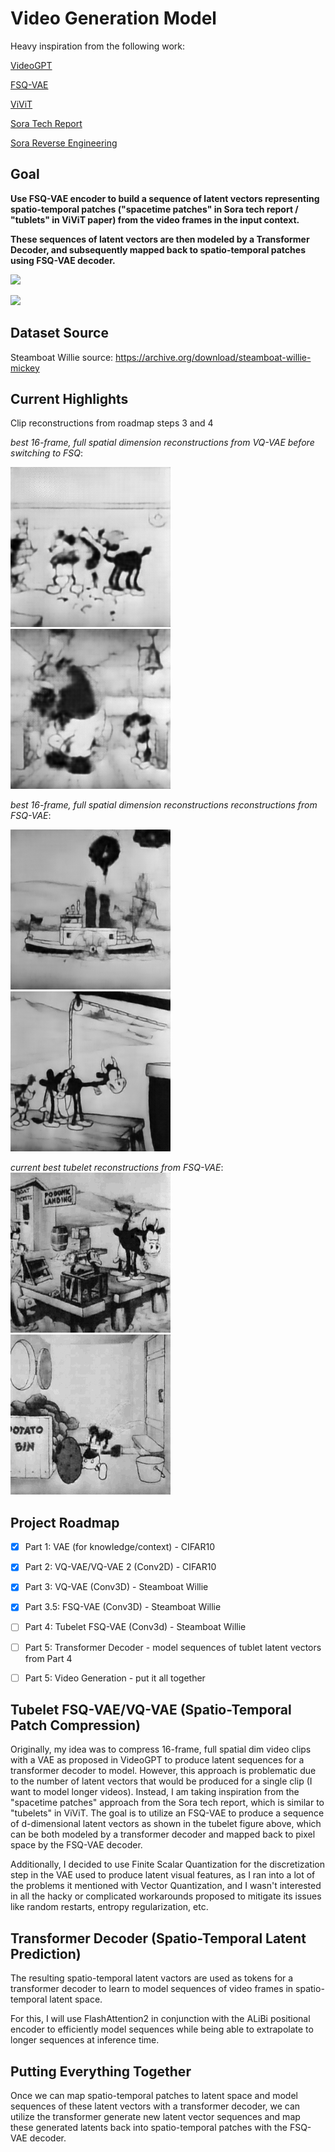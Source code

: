 # Video Generation Model
Heavy inspiration from the following work:

[VideoGPT](https://github.com/wilson1yan/VideoGPT)

[FSQ-VAE](https://arxiv.org/abs/2309.15505)

[ViViT](https://arxiv.org/pdf/2103.15691.pdf)

[Sora Tech Report](https://openai.com/research/video-generation-models-as-world-simulators)

[Sora Reverse Engineering](https://arxiv.org/abs/2402.17177)

## Goal

**Use FSQ-VAE encoder to build a sequence of latent vectors representing spatio-temporal patches
("spacetime patches" in Sora tech report / "tublets" in ViViT paper) from the video frames in the input context.**

**These sequences of latent vectors are then modeled by a Transformer Decoder, and subsequently mapped back
to spatio-temporal patches using FSQ-VAE decoder.**

![](https://images.openai.com/blob/1d2955dd-9d05-4f33-b346-be531d2a7737/figure-patches.png?trim=0,0,0,0&width=2600)

![](https://i.imgur.com/9G7QTfV.png)

## Dataset Source
Steamboat Willie source: https://archive.org/download/steamboat-willie-mickey

## Current Highlights
Clip reconstructions from roadmap steps 3 and 4

*best 16-frame, full spatial dimension reconstructions from VQ-VAE before switching to FSQ*:

![](assets/wooing-infatuation-93-1.gif)
![](assets/wooing-infatuation-93-2.gif)

*best 16-frame, full spatial dimension reconstructions reconstructions from FSQ-VAE*:

![](assets/super_snowball_23_1.gif)
![](assets/super_snowball_23_2.gif)

*current best tubelet reconstructions from FSQ-VAE*:
![](assets/maple_mousse_23_1.gif)
![](assets/maple_mousse_23_2.gif)


## Project Roadmap

- [X] Part 1: VAE (for knowledge/context) - CIFAR10

- [X] Part 2: VQ-VAE/VQ-VAE 2 (Conv2D) - CIFAR10

- [X] Part 3: VQ-VAE (Conv3D) - Steamboat Willie

- [X] Part 3.5: FSQ-VAE (Conv3D) - Steamboat Willie

- [ ] Part 4: Tubelet FSQ-VAE (Conv3d) - Steamboat Willie

- [ ] Part 5: Transformer Decoder - model sequences of tublet latent vectors from Part 4

- [ ] Part 5: Video Generation - put it all together

## Tubelet FSQ-VAE/VQ-VAE (Spatio-Temporal Patch Compression)
Originally, my idea was to compress 16-frame, full spatial dim video clips with a VAE as proposed in VideoGPT
to produce latent sequences for a transformer decoder to model. However, this approach is problematic due to the
number of latent vectors that would be produced for a single clip (I want to model longer videos). Instead, I am taking
inspiration from the "spacetime patches" approach from the Sora tech report, which is similar to "tubelets"
in ViViT. The goal is to utilize an FSQ-VAE to produce a sequence of d-dimensional latent vectors as shown in the
tubelet figure above, which can be both modeled by a transformer decoder and mapped back to pixel space by the FSQ-VAE decoder.

Additionally, I decided to use Finite Scalar Quantization for the discretization step in the VAE used to produce latent visual
features, as I ran into a lot of the problems it mentioned with Vector Quantization, and I wasn't interested in all the hacky
or complicated workarounds proposed to mitigate its issues like random restarts, entropy regularization, etc.

## Transformer Decoder (Spatio-Temporal Latent Prediction)
The resulting spatio-temporal latent vactors are used as tokens for a transformer decoder to learn to model sequences of
video frames in spatio-temporal latent space.

For this, I will use FlashAttention2 in conjunction with the ALiBi positional encoder to efficiently model sequences while
being able to extrapolate to longer sequences at inference time. 

## Putting Everything Together
Once we can map spatio-temporal patches to latent space and model sequences of these latent vectors with a transformer
decoder, we can utilize the transformer generate new latent vector sequences and map these generated latents back into
spatio-temporal patches with the FSQ-VAE decoder.
